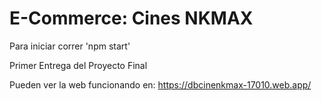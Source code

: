 # E-Commerce: Cines NKMAX 

Para iniciar correr
'npm start'

Primer Entrega del Proyecto Final

Pueden ver la web funcionando en: https://dbcinenkmax-17010.web.app/
